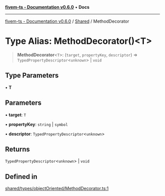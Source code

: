 [**fivem-ts - Documentation v0.6.0**](../../../README.md) • **Docs**

***

[fivem-ts - Documentation v0.6.0](../../../README.md) / [Shared](../README.md) / MethodDecorator

# Type Alias: MethodDecorator()\<T\>

> **MethodDecorator**\<`T`\>: (`target`, `propertyKey`, `descriptor`) => `TypedPropertyDescriptor`\<`unknown`\> \| `void`

## Type Parameters

• **T**

## Parameters

• **target**: `T`

• **propertyKey**: `string` \| `symbol`

• **descriptor**: `TypedPropertyDescriptor`\<`unknown`\>

## Returns

`TypedPropertyDescriptor`\<`unknown`\> \| `void`

## Defined in

[shared/types/objectOriented/MethodDecorator.ts:1](https://github.com/Purpose-Dev/fivem-ts/blob/main/src/shared/types/objectOriented/MethodDecorator.ts#L1)
